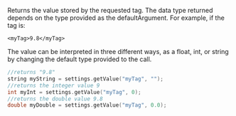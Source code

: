 Returns the value stored by the requested tag. The data type returned depends on the type provided as the defaultArgument. For example, if the tag is:
```{.xml}
<myTag>9.8</myTag>   
```

The value can be interpreted in three different ways, as a float, int, or string by changing the default type provided to the call.

```cpp
//returns "9.8"
string myString = settings.getValue("myTag", "");
//returns the integer value 9
int myInt = settings.getValue("myTag", 0);
//returns the double value 9.8
double myDouble = settings.getValue("myTag", 0.0);
```
